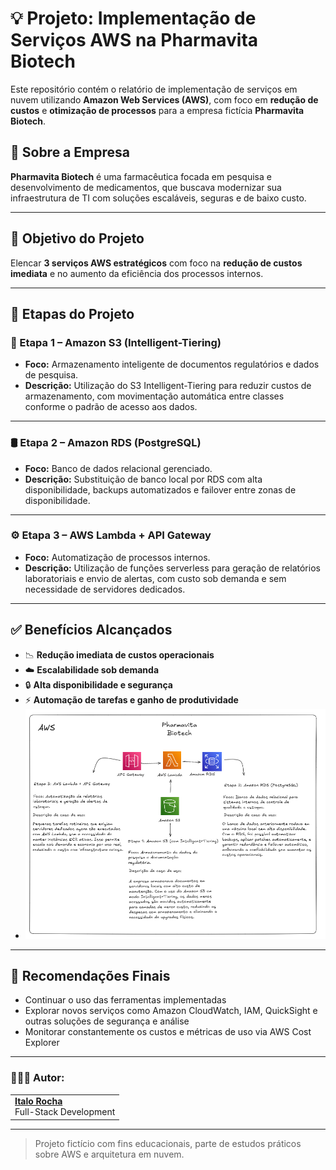 # 💡 Projeto: Implementação de Serviços AWS na Pharmavita Biotech

Este repositório contém o relatório de implementação de serviços em nuvem utilizando **Amazon Web Services (AWS)**, com foco em **redução de custos** e **otimização de processos** para a empresa fictícia **Pharmavita Biotech**.

## 🧪 Sobre a Empresa

**Pharmavita Biotech** é uma farmacêutica focada em pesquisa e desenvolvimento de medicamentos, que buscava modernizar sua infraestrutura de TI com soluções escaláveis, seguras e de baixo custo.

---

## 📌 Objetivo do Projeto

Elencar **3 serviços AWS estratégicos** com foco na **redução de custos imediata** e no aumento da eficiência dos processos internos.

---

## 🔧 Etapas do Projeto

### 📁 Etapa 1 – Amazon S3 (Intelligent-Tiering)
- **Foco:** Armazenamento inteligente de documentos regulatórios e dados de pesquisa.
- **Descrição:** Utilização do S3 Intelligent-Tiering para reduzir custos de armazenamento, com movimentação automática entre classes conforme o padrão de acesso aos dados.

---

### 🛢️ Etapa 2 – Amazon RDS (PostgreSQL)
- **Foco:** Banco de dados relacional gerenciado.
- **Descrição:** Substituição de banco local por RDS com alta disponibilidade, backups automatizados e failover entre zonas de disponibilidade.

---

### ⚙️ Etapa 3 – AWS Lambda + API Gateway
- **Foco:** Automatização de processos internos.
- **Descrição:** Utilização de funções serverless para geração de relatórios laboratoriais e envio de alertas, com custo sob demanda e sem necessidade de servidores dedicados.

---

## ✅ Benefícios Alcançados

- 📉 **Redução imediata de custos operacionais**
- ☁️ **Escalabilidade sob demanda**
- 🔒 **Alta disponibilidade e segurança**
- ⚡ **Automação de tarefas e ganho de produtividade**
- ![Arquitetura do case](https://github.com/ItaloRochaj/case-aws-biopharma/raw/main/imagens/Captura%20de%20tela%20de%202025-04-11%2012-29-30.png)


---

## 🧠 Recomendações Finais

- Continuar o uso das ferramentas implementadas
- Explorar novos serviços como Amazon CloudWatch, IAM, QuickSight e outras soluções de segurança e análise
- Monitorar constantemente os custos e métricas de uso via AWS Cost Explorer

---

### 👨🏻‍💻 Autor:
<table style="border=0">
  <tr>
    <td align="left">
      <a href="https://github.com/ItaloRochaj">
        <span><b>Italo Rocha</b></span>
      </a>
      <br>
      <span>Full-Stack Development</span>
    </td>
  </tr>
</table>

---

> Projeto fictício com fins educacionais, parte de estudos práticos sobre AWS e arquitetura em nuvem.
